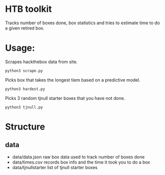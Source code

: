 # HTB toolkit

Tracks number of boxes done, box statistics and tries to estimate time to do a given retired box.

# Usage:
Scrapes hackthebox data from site.
```
python3 scrape.py
```

Picks box that takes the longest tiem based on a predictive model.
```
python3 hardest.py
```

Picks 3 random tjnull starter boxes that you have not done.
```
python3 tjnull.py
```

# Structure

## data
- data/data.json raw box data used to track number of boxes done
- data/times.csv records box info and the time it took you to do a box
- data/tjnullstarter list of tjnull starter boxes
